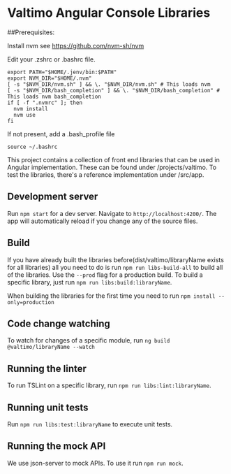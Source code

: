 # Valtimo Angular Console Libraries

##Prerequisites:

Install nvm see https://github.com/nvm-sh/nvm

Edit your .zshrc or .bashrc file.

```
export PATH="$HOME/.jenv/bin:$PATH"
export NVM_DIR="$HOME/.nvm"
[ -s "$NVM_DIR/nvm.sh" ] && \. "$NVM_DIR/nvm.sh" # This loads nvm
[ -s "$NVM_DIR/bash_completion" ] && \. "$NVM_DIR/bash_completion" # This loads nvm bash_completion
if [ -f ".nvmrc" ]; then
  nvm install
  nvm use
fi
```
If not present, add a .bash_profile file
```
source ~/.bashrc
```

This project contains a collection of front end libraries that can be used in Angular implementation. These can be found under /projects/valtimo.
To test the libraries, there's a reference implementation under /src/app.

## Development server

Run `npm start` for a dev server. Navigate to `http://localhost:4200/`. The app will automatically reload if you change any of the source files.

## Build

If you have already built the libraries before(dist/valtimo/libraryName exists for all libraries) all you need to do is run `npm run libs-build-all` to build all of the libraries. Use the `--prod` flag for a production build. To build a specific library, just run `npm run libs:build:libraryName`.

When building the libraries for the first time you need to run `npm install --only=production`

## Code change watching

To watch for changes of a specific module, run `ng build @valtimo/libraryName --watch`

## Running the linter

To run TSLint on a specific library, run `npm run libs:lint:libraryName`.

## Running unit tests

Run `npm run libs:test:libraryName` to execute unit tests.

## Running the mock API

We use json-server to mock APIs. To use it run `npm run mock`.

